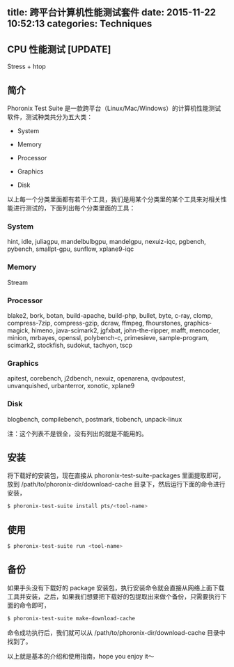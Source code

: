 title: 跨平台计算机性能测试套件
date: 2015-11-22 10:52:13
categories: Techniques
---

## CPU 性能测试 [UPDATE]

Stress + htop

## 简介

Phoronix Test Suite 是一款跨平台（Linux/Mac/Windows）的计算机性能测试软件，测试种类共分为五大类：

* System

* Memory

* Processor

* Graphics

* Disk

以上每一个分类里面都有若干个工具，我们是用某个分类里的某个工具来对相关性能进行测试的，下面列出每个分类里面的工具：

### System

hint, idle, juliagpu, mandelbulbgpu, mandelgpu, nexuiz-iqc, pgbench, pybench, smallpt-gpu, sunflow, xplane9-iqc

### Memory

Stream

### Processor

blake2, bork, botan, build-apache, build-php, bullet, byte, c-ray, clomp, compress-7zip, compress-gzip, dcraw, ffmpeg, fhourstones, graphics-magick, himeno, java-scimark2, jgfxbat, john-the-ripper, mafft, mencoder, minion, mrbayes, openssl, polybench-c, primesieve, sample-program, scimark2, stockfish, sudokut, tachyon, tscp

### Graphics

apitest, corebench, j2dbench, nexuiz, openarena, qvdpautest, unvanquished, urbanterror, xonotic, xplane9

### Disk

blogbench, compilebench, postmark, tiobench, unpack-linux

注：这个列表不是很全，没有列出的就是不能用的。

## 安装

将下载好的安装包，现在直接从 phoronix-test-suite-packages 里面提取即可，放到 /path/to/phoronix-dir/download-cache 目录下，然后运行下面的命令进行安装，

``` bash
$ phoronix-test-suite install pts/<tool-name>
```

## 使用

``` bash
$ phoronix-test-suite run <tool-name>
```

## 备份

如果手头没有下载好的 package 安装包，执行安装命令就会直接从网络上面下载工具并安装，之后，如果我们想要把下载好的包提取出来做个备份，只需要执行下面的命令即可，

``` bash
$ phoronix-test-suite make-download-cache
```

命令成功执行后，我们就可以从 /path/to/phoronix-dir/download-cache 目录中找到了。

以上就是基本的介绍和使用指南，hope you enjoy it～
